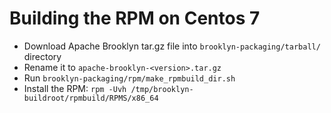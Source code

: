 # Building the RPM on Centos 7

* Download Apache Brooklyn tar.gz file into ```brooklyn-packaging/tarball/``` directory
* Rename it to ```apache-brooklyn-<version>.tar.gz```
* Run ```brooklyn-packaging/rpm/make_rpmbuild_dir.sh```
* Install the RPM: ```rpm -Uvh /tmp/brooklyn-buildroot/rpmbuild/RPMS/x86_64```

